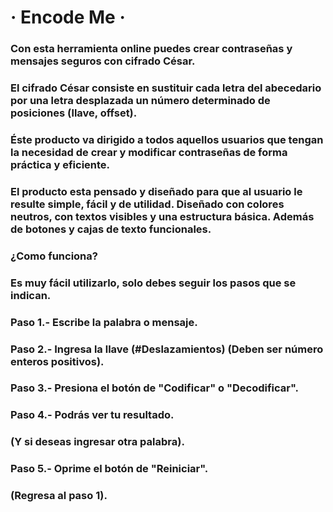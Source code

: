 # · Encode Me ·

### Con esta herramienta online puedes crear contraseñas y mensajes seguros con cifrado César. 

### El cifrado César consiste en sustituir cada letra del abecedario por una letra desplazada un número determinado de posiciones (llave, offset).

### Éste producto va dirigido a todos aquellos usuarios que tengan la necesidad de crear y modificar contraseñas de forma práctica y eficiente.

### El producto esta pensado y diseñado para que al usuario le resulte simple, fácil y de utilidad. Diseñado con colores neutros, con textos visibles y una estructura básica. Además de botones y cajas de texto funcionales.

### ¿Como funciona?
### Es muy fácil utilizarlo, solo debes seguir los pasos que se indican.
### Paso 1.- Escribe la palabra o mensaje.
### Paso 2.- Ingresa la llave (#Deslazamientos) (Deben ser número enteros positivos).
### Paso 3.- Presiona el botón de "Codificar" o "Decodificar".
### Paso 4.- Podrás ver tu resultado.
### (Y si deseas ingresar otra palabra).
### Paso 5.- Oprime el botón de "Reiniciar".
### (Regresa al paso 1).





